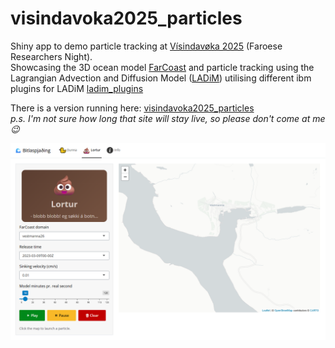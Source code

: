 # visindavoka2025_particles

Shiny app to demo particle tracking at [Vísindavøka 2025](https://visindavoka.fo/) (Faroese Researchers Night).  
Showcasing the 3D ocean model [FarCoast](https://firum.fo/farcoast) and particle tracking using the Lagrangian Advection and Diffusion Model ([LADiM](https://github.com/pnsaevik/ladim)) utilising different ibm plugins for LADiM [ladim_plugins](https://github.com/pnsaevik/ladim_plugins)

There is a version running here: [visindavoka2025_particles](https://shiny.firum.fo/visindavoka2025_particles/)  
*p.s. I'm not sure how long that site will stay live, so please don't come at me 😉*

![Demo from 2nd of October 2025](www/img/20251002-app-demo.png)

